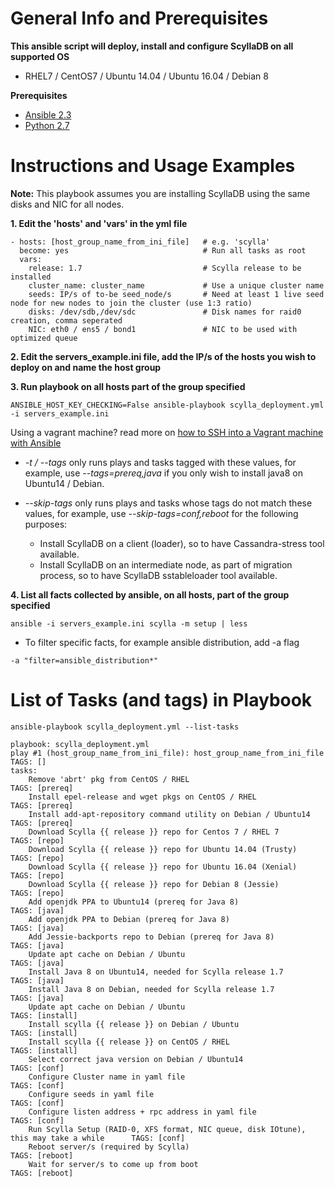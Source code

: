 General Info and Prerequisites
==============================

**This ansible script will deploy, install and configure ScyllaDB on all supported OS**
- RHEL7 / CentOS7 / Ubuntu 14.04 / Ubuntu 16.04 / Debian 8

**Prerequisites**
- [Ansible 2.3](http://docs.ansible.com/ansible/intro_installation.html)
- [Python 2.7](https://www.python.org/download/releases/2.7/)


Instructions and Usage Examples
===============================

**Note:** This playbook assumes you are installing ScyllaDB using the same disks and NIC for all nodes.


**1. Edit the 'hosts' and 'vars' in the yml file**
```
- hosts: [host_group_name_from_ini_file]   # e.g. 'scylla'
  become: yes                              # Run all tasks as root
  vars:
    release: 1.7                           # Scylla release to be installed
    cluster_name: cluster_name             # Use a unique cluster name
    seeds: IP/s of to-be seed_node/s       # Need at least 1 live seed node for new nodes to join the cluster (use 1:3 ratio)
    disks: /dev/sdb,/dev/sdc               # Disk names for raid0 creation, comma seperated
    NIC: eth0 / ens5 / bond1               # NIC to be used with optimized queue
```

**2. Edit the servers_example.ini file, add the IP/s of the hosts you wish to deploy on and name the host group**


**3. Run playbook on all hosts part of the group specified**
```
ANSIBLE_HOST_KEY_CHECKING=False ansible-playbook scylla_deployment.yml -i servers_example.ini
```

Using a vagrant machine? read more on [how to SSH into a Vagrant machine with Ansible](https://stackoverflow.com/questions/32748585/ssh-into-a-vagrant-machine-with-ansible?rq=1)



- *-t / --tags* only runs plays and tasks tagged with these values, 
for example, use *--tags=prereq,java* if you only wish to install java8 on Ubuntu14 / Debian.

- *--skip-tags* only runs plays and tasks whose tags do not match these values, 
for example, use *--skip-tags=conf,reboot* for the following purposes:
	- Install ScyllaDB on a client (loader), so to have Cassandra-stress tool available.
	- Install ScyllaDB on an intermediate node, as part of migration process, so to have ScyllaDB sstableloader tool available.

**4. List all facts collected by ansible, on all hosts, part of the group specified**
```
ansible -i servers_example.ini scylla -m setup | less
```
- To filter specific facts, for example ansible distribution, add -a flag
```
-a "filter=ansible_distribution*"
```


List of Tasks (and tags) in Playbook
====================================

```
ansible-playbook scylla_deployment.yml --list-tasks

playbook: scylla_deployment.yml
play #1 (host_group_name_from_ini_file): host_group_name_from_ini_file                        TAGS: []
tasks:
    Remove 'abrt' pkg from CentOS / RHEL                                                      TAGS: [prereq]
    Install epel-release and wget pkgs on CentOS / RHEL                                       TAGS: [prereq]
    Install add-apt-repository command utility on Debian / Ubuntu14                           TAGS: [prereq]
    Download Scylla {{ release }} repo for Centos 7 / RHEL 7                                  TAGS: [repo]
    Download Scylla {{ release }} repo for Ubuntu 14.04 (Trusty)                              TAGS: [repo]
    Download Scylla {{ release }} repo for Ubuntu 16.04 (Xenial)                              TAGS: [repo]
    Download Scylla {{ release }} repo for Debian 8 (Jessie)                                  TAGS: [repo]
    Add openjdk PPA to Ubuntu14 (prereq for Java 8)                                           TAGS: [java]
    Add openjdk PPA to Debian (prereq for Java 8)                                             TAGS: [java]
    Add Jessie-backports repo to Debian (prereq for Java 8)                                   TAGS: [java]
    Update apt cache on Debian / Ubuntu                                                       TAGS: [java]
    Install Java 8 on Ubuntu14, needed for Scylla release 1.7                                 TAGS: [java]
    Install Java 8 on Debian, needed for Scylla release 1.7                                   TAGS: [java]
    Update apt cache on Debian / Ubuntu                                                       TAGS: [install]
    Install scylla {{ release }} on Debian / Ubuntu                                           TAGS: [install]
    Install scylla {{ release }} on CentOS / RHEL                                             TAGS: [install]
    Select correct java version on Debian / Ubuntu14                                          TAGS: [conf]
    Configure Cluster name in yaml file                                                       TAGS: [conf]
    Configure seeds in yaml file                                                              TAGS: [conf]
    Configure listen address + rpc address in yaml file                                       TAGS: [conf]
    Run Scylla Setup (RAID-0, XFS format, NIC queue, disk IOtune), this may take a while      TAGS: [conf]
    Reboot server/s (required by Scylla)                                                      TAGS: [reboot]
    Wait for server/s to come up from boot                                                    TAGS: [reboot]
```
